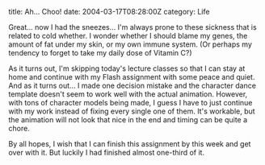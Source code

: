 title: Ah… Choo!
date: 2004-03-17T08:28:00Z
category: Life

Great… now I had the sneezes… I'm always prone to these sickness that is related to cold whether. I wonder whether I should blame my genes, the amount of fat under my skin, or my own immune system. (Or perhaps my tendency to forget to take my daily dose of Vitamin C?)

As it turns out, I'm skipping today's lecture classes so that I can stay at home and continue with my Flash assignment with some peace and quiet. And as it turns out… I made one decision mistake and the character dance template doesn't seem to work well with the actual animation. However, with tons of character models being made, I guess I have to just continue with my work instead of fixing every single one of them. It's workable, but the animation will not look that nice in the end and timing can be quite a chore.

By all hopes, I wish that I can finish this assignment by this week and get over with it. But luckily I had finished almost one-third of it.
